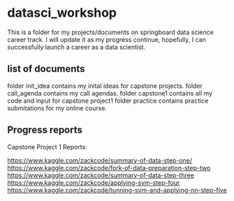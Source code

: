 # datasci_workshop
This is a folder for my projects/documents on springboard data science career track. I will update it as my progress continue, hopefully, I can successfully launch a career as a data scientist.

## list of documents
folder init_idea contains my inital ideas for capstone projects.
folder call_agenda contains my call agendas.
folder capstone1 contains all my code and input for capstone project1
folder practice contains practice submitations for my online course.

## Progress reports
Capstone Project 1 Reports:

https://www.kaggle.com/zackcode/summary-of-data-step-one/
https://www.kaggle.com/zackcode/fork-of-data-preparation-step-two
https://www.kaggle.com/zackcode/summary-of-data-step-three
https://www.kaggle.com/zackcode/applying-svm-step-four
https://www.kaggle.com/zackcode/tunning-svm-and-applying-nn-step-five




